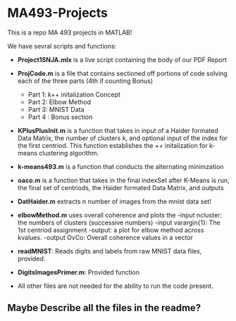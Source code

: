 # MA493-Projects

This is a repo MA 493 projects in MATLAB! 

We have sevral scripts and functions:

- **Project1SNJA.mlx** is a live script containing the body of our PDF Report
- **ProjCode.m** is a file that contains sectioned off portions of code solving each of the three parts (4th if counting Bonus)
    - Part 1: k++ initalization Concept 
    - Part 2: Elbow Method
    - Part 3: MNIST Data
    - Part 4 : Bonus section 
- **KPlusPlusInit.m** is a function that takes in input of a Haider formated Data Matrix, the number of clusters k, and optional input of the index for the first centriod. This function establishes the ++ initalization for k-means clustering algorithm. 
- **k-means493.m** is a function that conducts the alternating minimzation
- **oaco.m** is a function that takes in the final indexSet after K-Means is run, the final set of centriods, the Haider formated Data Matrix, and outputs 
- **DatHaider.m** extracts n number of images from the mnist data set!
- **elbowMethod.m** uses overall coherence and plots the 
    -input ncluster: the numbers of clusters (successive numbers)
    -input varargin{1}: The 1st centriod assignment
    -output: a plot for elbow method across kvalues.
    -output OvCo: Overall coherence values in a vector

- **readMNIST**: Reads digits and labels from raw MNIST data files, provided. 

- **DigitsImagesPrimer.m**: Provided function 

- All other files are not needed for the ability to run the code present. 

## Maybe Describe all the files in the readme?
  


